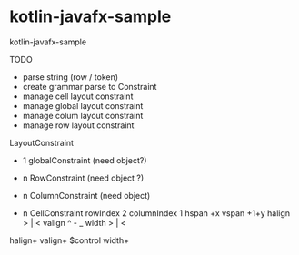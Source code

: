 # kotlin-javafx-sample
kotlin-javafx-sample


TODO 
- parse string (row / token)
- create grammar parse to Constraint
- manage cell layout constraint
- manage global layout constraint
- manage colum layout constraint
- manage row layout constraint

LayoutConstraint
- 1 globalConstraint (need object?)
- n RowConstraint (need object ?)
- n ColumnConstraint (need object)

- n CellConstraint
rowIndex 2
columnIndex 1
hspan +x
vspan +1+y
halign > | <
valign ^ - _
width > | <


halign+ valign+ $control width+